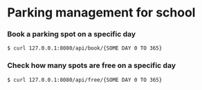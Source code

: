 # Parking management for school


### Book a parking spot on a specific day
```
$ curl 127.0.0.1:8080/api/book/{SOME DAY 0 TO 365}
```

### Check how many spots are free on a specific day
```
$ curl 127.0.0.1:8080/api/free/{SOME DAY 0 TO 365}
```


